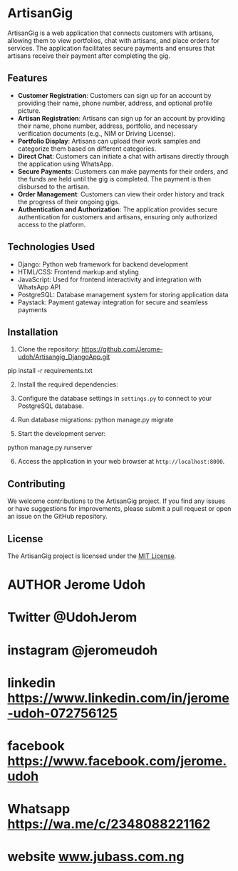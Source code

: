 # ArtisanGig

ArtisanGig is a web application that connects customers with artisans, allowing them to view portfolios, chat with artisans, and place orders for services. The application facilitates secure payments and ensures that artisans receive their payment after completing the gig.

## Features

- **Customer Registration**: Customers can sign up for an account by providing their name, phone number, address, and optional profile picture.
- **Artisan Registration**: Artisans can sign up for an account by providing their name, phone number, address, portfolio, and necessary verification documents (e.g., NIM or Driving License).
- **Portfolio Display**: Artisans can upload their work samples and categorize them based on different categories.
- **Direct Chat**: Customers can initiate a chat with artisans directly through the application using WhatsApp.
- **Secure Payments**: Customers can make payments for their orders, and the funds are held until the gig is completed. The payment is then disbursed to the artisan.
- **Order Management**: Customers can view their order history and track the progress of their ongoing gigs.
- **Authentication and Authorization**: The application provides secure authentication for customers and artisans, ensuring only authorized access to the platform.

## Technologies Used

- Django: Python web framework for backend development
- HTML/CSS: Frontend markup and styling
- JavaScript: Used for frontend interactivity and integration with WhatsApp API
- PostgreSQL: Database management system for storing application data
- Paystack: Payment gateway integration for secure and seamless payments

## Installation

1. Clone the repository:
https://github.com/Jerome-udoh/Artisangig_DjangoApp.git

pip install -r requirements.txt

2. Install the required dependencies:


3. Configure the database settings in `settings.py` to connect to your PostgreSQL database.

4. Run database migrations:
python manage.py migrate

5. Start the development server:

python manage.py runserver

6. Access the application in your web browser at `http://localhost:8000`.

## Contributing

We welcome contributions to the ArtisanGig project. If you find any issues or have suggestions for improvements, please submit a pull request or open an issue on the GitHub repository.

## License

The ArtisanGig project is licensed under the [MIT License](LICENSE).

# AUTHOR Jerome Udoh
# Twitter @UdohJerom
# instagram @jeromeudoh
# linkedin https://www.linkedin.com/in/jerome-udoh-072756125
# facebook https://www.facebook.com/jerome.udoh
# Whatsapp https://wa.me/c/2348088221162
# website www.jubass.com.ng

